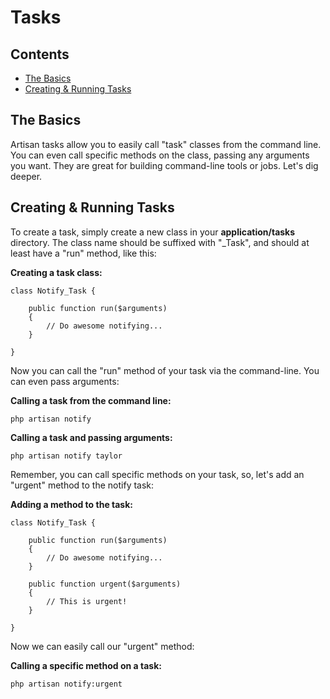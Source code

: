# Tasks

## Contents

- [The Basics](#the-basics)
- [Creating & Running Tasks](#creating-tasks)

<a name="the-basics"></a>
## The Basics

Artisan tasks allow you to easily call "task" classes from the command line. You can even call specific methods on the class, passing any arguments you want. They are great for building command-line tools or jobs. Let's dig deeper.

<a name="creating-tasks"></a>
## Creating & Running Tasks

To create a task, simply create a new class in your **application/tasks** directory. The class name should be suffixed with "_Task", and should at least have a "run" method, like this:

**Creating a task class:**

	class Notify_Task {

		public function run($arguments)
		{
			// Do awesome notifying...
		}

	}

Now you can call the "run" method of your task via the command-line. You can even pass arguments:

**Calling a task from the command line:**

	php artisan notify

**Calling a task and passing arguments:**

	php artisan notify taylor

Remember, you can call specific methods on your task, so, let's add an "urgent" method to the notify task:

**Adding a method to the task:**

	class Notify_Task {

		public function run($arguments)
		{
			// Do awesome notifying...
		}

		public function urgent($arguments)
		{
			// This is urgent!
		}

	}

Now we can easily call our "urgent" method:

**Calling a specific method on a task:**

	php artisan notify:urgent